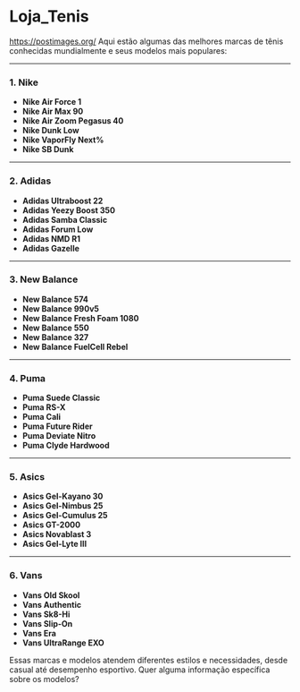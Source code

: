 # Loja_Tenis
https://postimages.org/
Aqui estão algumas das melhores marcas de tênis conhecidas mundialmente e seus modelos mais populares:  

---

### **1. Nike**  
- **Nike Air Force 1**  
- **Nike Air Max 90**  
- **Nike Air Zoom Pegasus 40**  
- **Nike Dunk Low**  
- **Nike VaporFly Next%**  
- **Nike SB Dunk**  

---

### **2. Adidas**  
- **Adidas Ultraboost 22**  
- **Adidas Yeezy Boost 350**  
- **Adidas Samba Classic**  
- **Adidas Forum Low**  
- **Adidas NMD R1**  
- **Adidas Gazelle**  

---

### **3. New Balance**  
- **New Balance 574**  
- **New Balance 990v5**  
- **New Balance Fresh Foam 1080**  
- **New Balance 550**  
- **New Balance 327**  
- **New Balance FuelCell Rebel**  

---

### **4. Puma**  
- **Puma Suede Classic**  
- **Puma RS-X**  
- **Puma Cali**  
- **Puma Future Rider**  
- **Puma Deviate Nitro**  
- **Puma Clyde Hardwood**  

---

### **5. Asics**  
- **Asics Gel-Kayano 30**  
- **Asics Gel-Nimbus 25**  
- **Asics Gel-Cumulus 25**  
- **Asics GT-2000**  
- **Asics Novablast 3**  
- **Asics Gel-Lyte III**  

---

### **6. Vans**  
- **Vans Old Skool**  
- **Vans Authentic**  
- **Vans Sk8-Hi**  
- **Vans Slip-On**  
- **Vans Era**  
- **Vans UltraRange EXO**  

Essas marcas e modelos atendem diferentes estilos e necessidades, desde casual até desempenho esportivo. Quer alguma informação específica sobre os modelos?


